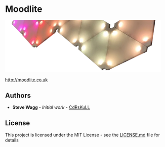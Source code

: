 # Moodlite

![alt text](_files/moodlite.png)

http://moodlite.co.uk

## Authors

* **Steve Wagg** - *Initial work* - [CdRsKuLL](https://github.com/...)

## License

This project is licensed under the MIT License - see the [LICENSE.md](LICENSE.md) file for details